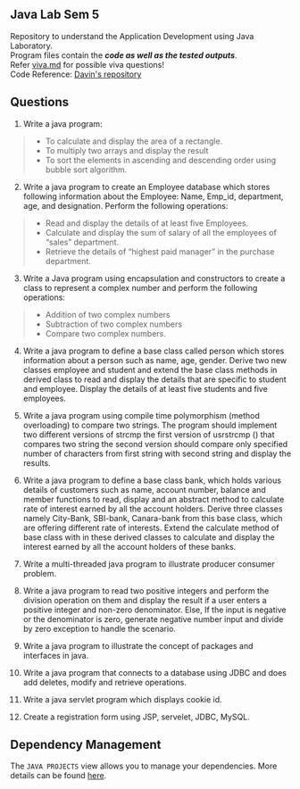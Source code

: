 ## Java Lab Sem 5

Repository to understand the Application Development using Java Laboratory.<br>
Program files contain the ***code as well as the tested outputs***.<br>
Refer [viva.md](viva.md) for possible viva questions!<br>
Code Reference: [Davin's repository](https://github.com/davinasd/jl)

## Questions

1. Write a java program:
  > - To calculate and display the area of a rectangle.
  > - To multiply two arrays and display the result
  > - To sort the elements in ascending and descending order using bubble sort algorithm.

2. Write a java program to create an Employee database which stores following information about the Employee: Name, Emp_id, department, age, and designation. Perform the following operations:
  > - Read and display the details of at least five Employees.
  > - Calculate and display the sum of salary of all the employees of “sales” department.
  > - Retrieve the details of “highest paid manager” in the purchase department.

3. Write a Java program using encapsulation and constructors to create a class to represent a complex number and perform the following operations: 
  > - Addition of two complex numbers
  > - Subtraction of two complex numbers
  > - Compare two complex numbers.

4. Write a java program to define a base class called person which stores information about a person such as name, age, gender. Derive two new classes employee and student and extend the base class methods in derived class to read and display the details that are specific to student and employee. Display the details of at least five students and five employees.

5. Write a java program using compile time polymorphism (method overloading) to compare two strings. The program should implement two different versions of strcmp the first version of usrstrcmp () that compares two string the second version should compare only specified number of characters from first string with second string and display the results. 

6. Write a java program to define a base class bank, which holds various details of customers such as name, account number, balance and member functions to read, display and an abstract method to calculate rate of interest earned by all the account holders. Derive three classes namely City-Bank, SBI-bank, Canara-bank from this base class, which are offering different rate of interests. Extend the calculate method of base class with in these derived classes to calculate and display the interest earned by all the account holders of these banks.

7. Write a multi-threaded java program to illustrate producer consumer problem.

8. Write a java program to read two positive integers and perform the division operation on them and display the result if a user enters a positive integer and non-zero denominator. Else, If the input is negative or the denominator is zero, generate negative number input and divide by zero exception to handle the scenario.

9. Write a java program to illustrate the concept of packages and interfaces in java.

10. Write a java program that connects to a database using JDBC and does add deletes, modify and retrieve operations.

11. Write a java servlet program which displays cookie id.

12. Create a registration form using JSP, servelet, JDBC, MySQL.

## Dependency Management

The `JAVA PROJECTS` view allows you to manage your dependencies. More details can be found [here](https://github.com/microsoft/vscode-java-dependency#manage-dependencies).
